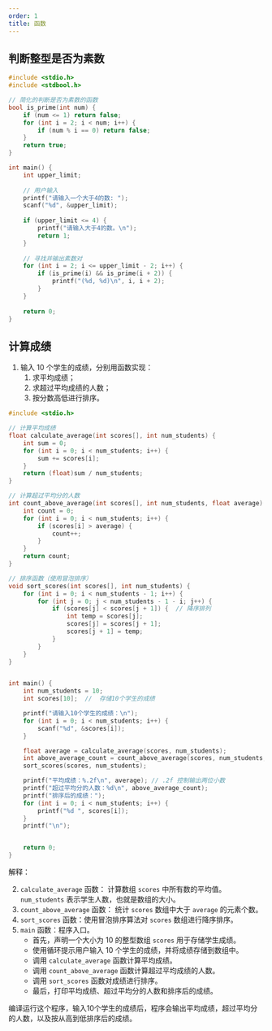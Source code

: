 ```yaml
---
order: 1
title: 函数
---
```


## 判断整型是否为素数

```c
#include <stdio.h>
#include <stdbool.h>

// 简化的判断是否为素数的函数
bool is_prime(int num) {
    if (num <= 1) return false;
    for (int i = 2; i < num; i++) {
        if (num % i == 0) return false;
    }
    return true;
}

int main() {
    int upper_limit;
    
    // 用户输入
    printf("请输入一个大于4的数: ");
    scanf("%d", &upper_limit);
    
    if (upper_limit <= 4) {
        printf("请输入大于4的数。\n");
        return 1;
    }
    
    // 寻找并输出素数对
    for (int i = 2; i <= upper_limit - 2; i++) {
        if (is_prime(i) && is_prime(i + 2)) {
            printf("(%d, %d)\n", i, i + 2);
        }
    }
    
    return 0;
}
```

## 计算成绩

1. 输入 10 个学生的成绩，分别用函数实现：
    1) 求平均成绩；
    2) 求超过平均成绩的人数；
    3) 按分数高低进行排序。


```c
#include <stdio.h>

// 计算平均成绩
float calculate_average(int scores[], int num_students) {
    int sum = 0;
    for (int i = 0; i < num_students; i++) {
        sum += scores[i];
    }
    return (float)sum / num_students;
}

// 计算超过平均分的人数
int count_above_average(int scores[], int num_students, float average) {
    int count = 0;
    for (int i = 0; i < num_students; i++) {
        if (scores[i] > average) {
            count++;
        }
    }
    return count;
}

// 排序函数（使用冒泡排序）
void sort_scores(int scores[], int num_students) {
    for (int i = 0; i < num_students - 1; i++) {
        for (int j = 0; j < num_students - 1 - i; j++) {
            if (scores[j] < scores[j + 1]) {  // 降序排列
                int temp = scores[j];
                scores[j] = scores[j + 1];
                scores[j + 1] = temp;
            }
        }
    }
}


int main() {
    int num_students = 10;
    int scores[10];  //  存储10个学生的成绩

    printf("请输入10个学生的成绩：\n");
    for (int i = 0; i < num_students; i++) {
        scanf("%d", &scores[i]);
    }

    float average = calculate_average(scores, num_students);
    int above_average_count = count_above_average(scores, num_students, average);
    sort_scores(scores, num_students);

    printf("平均成绩：%.2f\n", average); // .2f 控制输出两位小数
    printf("超过平均分的人数：%d\n", above_average_count);
    printf("排序后的成绩：");
    for (int i = 0; i < num_students; i++) {
        printf("%d ", scores[i]);
    }
    printf("\n");


    return 0;
}

```


解释：

2. `calculate_average` 函数： 计算数组 `scores` 中所有数的平均值。`num_students` 表示学生人数，也就是数组的大小。
3. `count_above_average` 函数： 统计 `scores` 数组中大于 `average` 的元素个数。
4. `sort_scores` 函数：使用冒泡排序算法对 `scores` 数组进行降序排序。
5. `main` 函数：程序入口。
    - 首先，声明一个大小为 10 的整型数组 `scores` 用于存储学生成绩。
    - 使用循环提示用户输入 10 个学生的成绩，并将成绩存储到数组中。
    - 调用 `calculate_average` 函数计算平均成绩。
    - 调用 `count_above_average` 函数计算超过平均成绩的人数。
    - 调用 `sort_scores` 函数对成绩进行排序。
    - 最后，打印平均成绩、超过平均分的人数和排序后的成绩。


编译运行这个程序，输入10个学生的成绩后，程序会输出平均成绩，超过平均分的人数，以及按从高到低排序后的成绩。